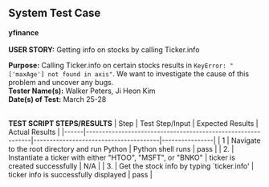 ## System Test Case
**yfinance**<br><br>
**USER STORY:** Getting info on stocks by calling Ticker.info

**Purpose:** Calling Ticker.info on certain stocks results in `KeyError: "['maxAge'] not found in axis"`. We want to investigate the cause of this problem and uncover any bugs.<br>
**Tester Name(s):** Walker Peters, Ji Heon Kim<br>
**Date(s) of Test:** March 25-28<br><br>

**TEST SCRIPT STEPS/RESULTS**
| Step | Test Step/Input                                             | Expected Results                      | Actual Results |
|------|-------------------------------------------------------------|---------------------------------------|----------------|
| 1    | Navigate to the root directory and run Python               | Python shell runs                     | pass           |
| 2.   | Instantiate a ticker with either "HTOO", "MSFT", or "BNKO"  | ticker is created successfully        | N/A            |
| 3.   | Get the stock info by typing `ticker.info'                  | ticker info is successfully displayed | pass           |
